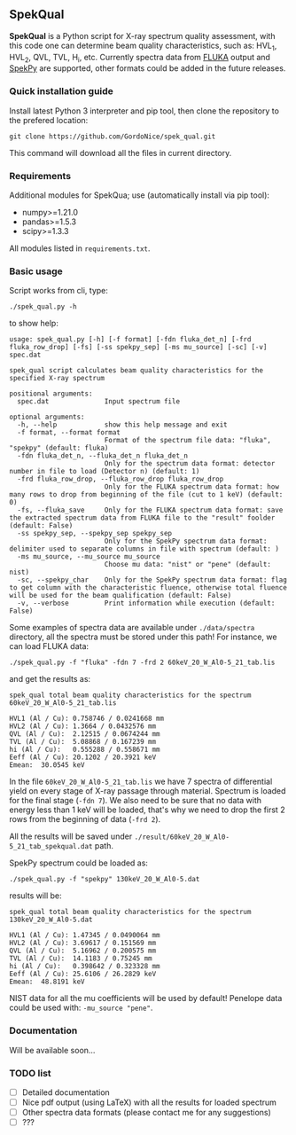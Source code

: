## SpekQual

**SpekQual** is a Python script for X-ray spectrum quality assessment, with this
code one can determine beam quality characteristics, such as: HVL<sub>1</sub>, HVL<sub>2</sub>,
QVL, TVL, H<sub>i</sub>, etc. Currently spectra data from [FLUKA](https://fluka.cern/)
output and [SpekPy](https://bitbucket.org/spekpy/spekpy_release/wiki/Home)
are supported, other formats could be added in the future releases.

### Quick installation guide

Install latest Python 3 interpreter and pip tool, then clone the repository to the
prefered location:

    git clone https://github.com/GordoNice/spek_qual.git

This command will download all the files in current directory.

### Requirements

Additional modules for SpekQua; use (automatically install via pip tool):

* numpy>=1.21.0
* pandas>=1.5.3
* scipy>=1.3.3

All modules listed in `requirements.txt`.

### Basic usage

Script works from cli, type:

    ./spek_qual.py -h

to show help:

    usage: spek_qual.py [-h] [-f format] [-fdn fluka_det_n] [-frd fluka_row_drop] [-fs] [-ss spekpy_sep] [-ms mu_source] [-sc] [-v] spec.dat
    
    spek_qual script calculates beam quality characteristics for the specified X-ray spectrum
    
    positional arguments:
      spec.dat              Input spectrum file
    
    optional arguments:
      -h, --help            show this help message and exit
      -f format, --format format
                            Format of the spectrum file data: "fluka", "spekpy" (default: fluka)
      -fdn fluka_det_n, --fluka_det_n fluka_det_n
                            Only for the spectrum data format: detector number in file to load (Detector n) (default: 1)
      -frd fluka_row_drop, --fluka_row_drop fluka_row_drop
                            Only for the FLUKA spectrum data format: how many rows to drop from beginning of the file (cut to 1 keV) (default: 0)
      -fs, --fluka_save     Only for the FLUKA spectrum data format: save the extracted spectrum data from FLUKA file to the "result" foolder (default: False)
      -ss spekpy_sep, --spekpy_sep spekpy_sep
                            Only for the SpekPy spectrum data format: delimiter used to separate columns in file with spectrum (default: )
      -ms mu_source, --mu_source mu_source
                            Choose mu data: "nist" or "pene" (default: nist)
      -sc, --spekpy_char    Only for the SpekPy spectrum data format: flag to get column with the characteristic fluence, otherwise total fluence will be used for the beam qualification (default: False)
      -v, --verbose         Print information while execution (default: False)

Some examples of spectra data are available under `./data/spectra` directory, all
the spectra must be stored under this path! For instance, we can load FLUKA data:

    ./spek_qual.py -f "fluka" -fdn 7 -frd 2 60keV_20_W_Al0-5_21_tab.lis

and get the results as:

    spek_qual total beam quality characteristics for the spectrum 60keV_20_W_Al0-5_21_tab.lis

    HVL1 (Al / Cu): 0.758746 / 0.0241668 mm
    HVL2 (Al / Cu): 1.3664 / 0.0432576 mm
    QVL (Al / Cu):  2.12515 / 0.0674244 mm
    TVL (Al / Cu):  5.08868 / 0.167239 mm
    hi (Al / Cu):   0.555288 / 0.558671 mm
    Eeff (Al / Cu): 20.1202 / 20.3921 keV
    Emean:  30.0545 keV

In the file `60keV_20_W_Al0-5_21_tab.lis` we have 7 spectra of differential yield
on every stage of X-ray  passage through material. Spectrum is loaded for the final stage (`-fdn 7`).
We also need to be sure that no data with energy less than 1 keV will be loaded, that's why
we need to drop the first 2 rows from the beginning of data (`-frd 2`).

All the results will be saved under `./result/60keV_20_W_Al0-5_21_tab_spekqual.dat` path.

SpekPy spectrum could be loaded as:

    ./spek_qual.py -f "spekpy" 130keV_20_W_Al0-5.dat

results will be:

    spek_qual total beam quality characteristics for the spectrum 130keV_20_W_Al0-5.dat

    HVL1 (Al / Cu): 1.47345 / 0.0490064 mm
    HVL2 (Al / Cu): 3.69617 / 0.151569 mm
    QVL (Al / Cu):  5.16962 / 0.200575 mm
    TVL (Al / Cu):  14.1183 / 0.75245 mm
    hi (Al / Cu):   0.398642 / 0.323328 mm
    Eeff (Al / Cu): 25.6106 / 26.2829 keV
    Emean:  48.8191 keV

NIST data for all the mu coefficients will be used by default! Penelope data could
be used with: `-mu_source "pene"`.

### Documentation

Will be available soon...

### TODO list
- [ ] Detailed documentation
- [ ] Nice pdf output (using LaTeX) with all the results for loaded spectrum
- [ ] Other spectra data formats (please contact me for any suggestions)
- [ ] ???
